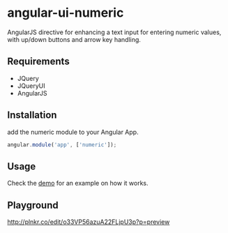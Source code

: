 # angular-ui-numeric
AngularJS directive for enhancing a text input for entering numeric values, with up/down buttons and arrow key handling.

## Requirements

- JQuery
- JQueryUI
- AngularJS

## Installation

add the numeric module to your Angular App.

```javascript
angular.module('app', ['numeric']);
```
## Usage

Check the [demo](http://choroshin.github.io/ui-numeric/) for an example on how it works.

## Playground
http://plnkr.co/edit/o33VP56azuA22FLjpU3p?p=preview



